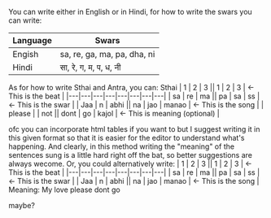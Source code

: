You can write either in English or in Hindi, for how to write the swars you can write:

| Language | Swars |
|----------|-------|
| Engish | sa, re, ga, ma, pa, dha, ni |
| Hindi | सा, रे, ग, म, प, ध, नी |

As for how to write Sthai and Antra, you can:
Sthai
| 1 | 2 | 3 || 1 | 2 | 3 | <- This is the beat |
|---|---|---|---|---|---|---|---|
| sa | re | ma || pa | sa | ss | <- This is the swar |
| Jaa | n | abhi || na | jao | manao | <- This is the song |
| please | | not || dont | go | kajol | <- This is meaning (optional) |

ofc you can incorporate html tables if you want to but I suggest writing it in this given format so that it is easier for the editor to understand what's happening. And clearly, in this method writing the "meaning" of the sentences sung is a little hard right off the bat, so better suggestions are always wecome.
Or, you could alternatively write: 
| 1 | 2 | 3 || 1 | 2 | 3 | <- This is the beat |
|---|---|---|---|---|---|---|---|
| sa | re | ma || pa | sa | ss | <- This is the swar |
| Jaa | n | abhi || na | jao | manao | <- This is the song |
Meaning: My love please dont go 

maybe?